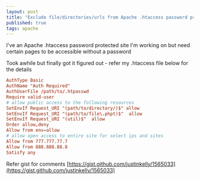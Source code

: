 ```yaml
--- 
layout: post
title: "Exclude file/directories/urls from Apache .htaccess password protection :: How to"
published: true
tags: apache
---
```


I've an Apache .htaccess password protected site I'm working on but need certain
pages to be accessible without a password

Took awhile but finally got it figured out - refer my .htaccess file below for the details

``` conf
AuthType Basic
AuthName "Auth Required"
AuthUserFile /path/to/.htpasswd
Require valid-user
# allow public access to the following resources
SetEnvIf Request_URI "(path/to/directory/)$" allow
SetEnvIf Request_URI "(path/to/file\.phpt)$"  allow
SetEnvIf Request_URI "(util)$"  allow
Order allow,deny
Allow from env=allow
# allow open access to entire site for select ips and sites
Allow from 777.777.77.7
Allow from 888.888.88.8
Satisfy any
```

Refer gist for comments [https://gist.github.com/justinkelly/1565033](https://gist.github.com/justinkelly/1565033)